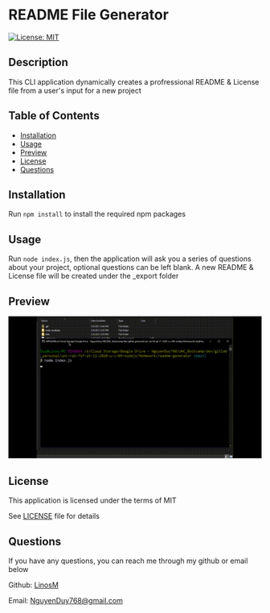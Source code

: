 # README File Generator

[![License: MIT](https://img.shields.io/badge/License-MIT-yellow.svg)](https://opensource.org/licenses/MIT)

## Description
    
This CLI application dynamically creates a profressional README & License file from a user's input for a new project

## Table of Contents

* [Installation](#installation)
* [Usage](#usage)
* [Preview](#preview)
* [License](#license)
* [Questions](#questions)

## Installation

Run `npm install` to install the required npm packages

## Usage

Run `node index.js`, then the application will ask you a series of questions about your project, optional questions can be left blank. A new README & License file will be created under the _export folder

## Preview

![](assets/README_Generator_Preview.gif)

## License

This application is licensed under the terms of MIT

See [LICENSE](./LICENSE) file for details

## Questions

If you have any questions, you can reach me through my github or email below

Github: [LinosM](https://github.com/LinosM)

Email: [NguyenDuy768@gmail.com](mailto:NguyenDuy768@gmail.com)
